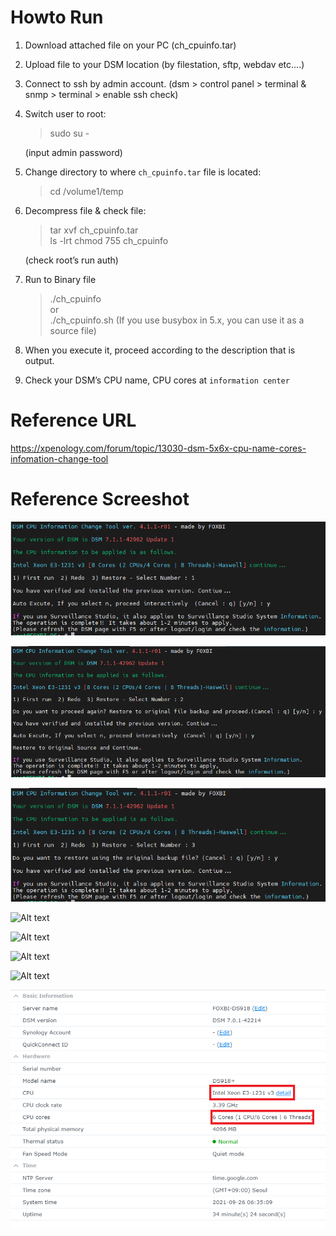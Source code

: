 # Howto Run

1. Download attached file on your PC (ch_cpuinfo.tar)

2. Upload file to your DSM location (by filestation, sftp, webdav etc....)

3. Connect to ssh by admin account. (dsm > control panel > terminal & snmp > terminal > enable ssh check)

4. Switch user to root:

   > sudo su -
   
   (input admin password)

5. Change directory to where `ch_cpuinfo.tar` file is located:

   > cd /volume1/temp

6. Decompress file & check file:

   > tar xvf ch_cpuinfo.tar<br>
   > ls -lrt
   > chmod 755 ch_cpuinfo

   (check root’s run auth)

7. Run to Binary file

   > ./ch_cpuinfo<br>
   or<br>
   > ./ch_cpuinfo.sh (If you use busybox in 5.x, you can use it as a source file)
 
8. When you execute it, proceed according to the description that is output.

9. Check your DSM’s CPU name, CPU cores at `information center`


# Reference URL

https://xpenology.com/forum/topic/13030-dsm-5x6x-cpu-name-cores-infomation-change-tool


# Reference Screeshot

![Alt text](./github/images/ch_cpuinfo_001.png "Run Image")

![Alt text](./github/images/ch_cpuinfo_002.png "Run Image")

![Alt text](./github/images/ch_cpuinfo_003.png "Run Image")

![Alt text](./github/images/cpu_918.png "DSM Control Pannel")

![Alt text](./github/images/cpu_3615.png "DSM Control Pannel")

![Alt text](./github/images/cpu_3617.png "DSM Control Pannel")

![Alt text](./github/images/mobile_002.png "DSM 6.x Mobile")

![Alt text](./github/images/dsm_7_en.png "DSM Control Pannel")